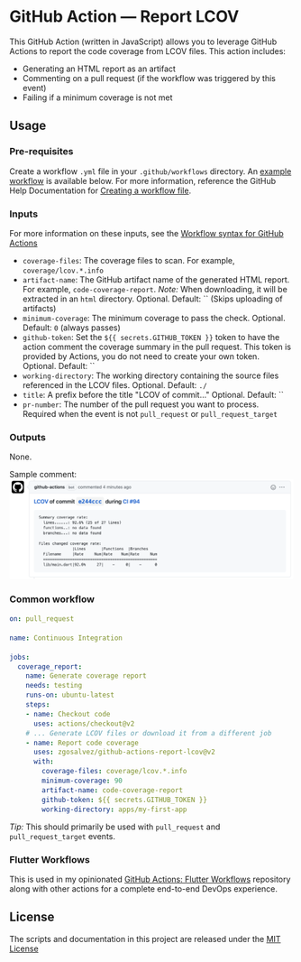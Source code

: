 # GitHub Action — Report LCOV

This GitHub Action (written in JavaScript) allows you to leverage GitHub Actions to report the code coverage from LCOV files. This action includes:
- Generating an HTML report as an artifact
- Commenting on a pull request (if the workflow was triggered by this event)
- Failing if a minimum coverage is not met

## Usage
### Pre-requisites
Create a workflow `.yml` file in your `.github/workflows` directory. An [example workflow](#common-workflow) is available below. For more information, reference the GitHub Help Documentation for [Creating a workflow file](https://help.github.com/en/articles/configuring-a-workflow#creating-a-workflow-file).

### Inputs
For more information on these inputs, see the [Workflow syntax for GitHub Actions](https://docs.github.com/actions/reference/workflow-syntax-for-github-actions#jobsjob_idstepswith)

- `coverage-files`: The coverage files to scan. For example, `coverage/lcov.*.info`
- `artifact-name`: The GitHub artifact name of the generated HTML report. For example, `code-coverage-report`. _Note:_ When downloading, it will be extracted in an `html` directory. Optional. Default: `` (Skips uploading of artifacts)
- `minimum-coverage`: The minimum coverage to pass the check. Optional. Default: `0` (always passes)
- `github-token`: Set the `${{ secrets.GITHUB_TOKEN }}` token to have the action comment the coverage summary in the pull request. This token is provided by Actions, you do not need to create your own token. Optional. Default: ``
- `working-directory`: The working directory containing the source files referenced in the LCOV files. Optional. Default: `./`
- `title`: A prefix before the title "LCOV of commit..." Optional. Default: ``
- `pr-number`: The number of the pull request you want to process. Required when the event is not `pull_request` or `pull_request_target`

### Outputs
None.

Sample comment:
![Screenshot](assets/comment.png)

### Common workflow

```yaml
on: pull_request

name: Continuous Integration

jobs:
  coverage_report:
    name: Generate coverage report
    needs: testing
    runs-on: ubuntu-latest
    steps:
    - name: Checkout code
      uses: actions/checkout@v2
    # ... Generate LCOV files or download it from a different job
    - name: Report code coverage
      uses: zgosalvez/github-actions-report-lcov@v2
      with:
        coverage-files: coverage/lcov.*.info
        minimum-coverage: 90
        artifact-name: code-coverage-report
        github-token: ${{ secrets.GITHUB_TOKEN }}
        working-directory: apps/my-first-app
```
*Tip:* This should primarily be used with `pull_request` and `pull_request_target` events.

### Flutter Workflows

This is used in my opinionated [GitHub Actions: Flutter Workflows](https://github.com/zgosalvez/github-actions-flutter-workflows) repository along with other actions for a complete end-to-end DevOps experience.

## License
The scripts and documentation in this project are released under the [MIT License](LICENSE)
